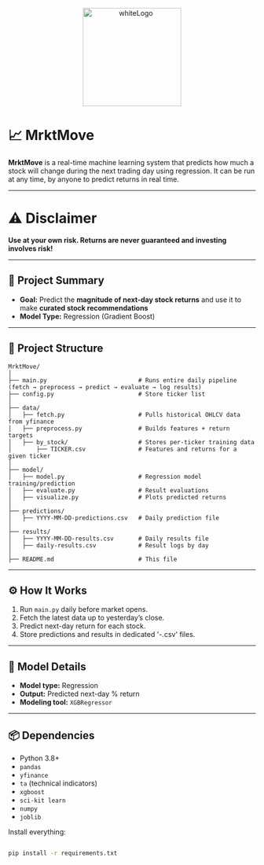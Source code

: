 <p align="center">
  <img src="https://github.com/user-attachments/assets/9856e2be-279a-4340-b34e-27f61da4450f" alt="whiteLogo" width="200"/>
</p>

# 📈 MrktMove

**MrktMove** is a real-time machine learning system that predicts how much a stock will change during the next trading day using regression. It can be run at any time, by anyone to predict returns in real time. 

---

# ⚠️ Disclaimer

**Use at your own risk. Returns are never guaranteed and investing involves risk!**

---

## 🧠 Project Summary

- **Goal:** Predict the **magnitude of next-day stock returns** and use it to make **curated stock recommendations**
- **Model Type:** Regression (Gradient Boost)

---

## 🧱 Project Structure

```
MrktMove/
│
├── main.py                          # Runs entire daily pipeline (fetch → preprocess → predict → evaluate → log results)
├── config.py                        # Store ticker list
│
├── data/
│   ├── fetch.py                     # Pulls historical OHLCV data from yfinance
│   ├── preprocess.py                # Builds features + return targets
│   ├── by_stock/                    # Stores per-ticker training data
│       ├── TICKER.csv               # Features and returns for a given ticker
│
├── model/
│   ├── model.py                     # Regression model training/prediction
│   ├── evaluate.py                  # Result evaluations
│   ├── visualize.py                 # Plots predicted returns
│
├── predictions/
│   ├── YYYY-MM-DD-predictions.csv   # Daily prediction file
│
├── results/
│   ├── YYYY-MM-DD-results.csv       # Daily results file
│   ├── daily-results.csv            # Result logs by day
│
├── README.md                        # This file
```

---

## ⚙️ How It Works

1. Run `main.py` daily before market opens.
2. Fetch the latest data up to yesterday’s close.
3. Predict next-day return for each stock.
4. Store predictions and results in dedicated '-.csv' files.

---

## 🧠 Model Details

- **Model type:** Regression
- **Output:** Predicted next-day % return
- **Modeling tool:** `XGBRegressor`

---

## 📦 Dependencies

- Python 3.8+
- `pandas`
- `yfinance`
- `ta` (technical indicators)
- `xgboost`
- `sci-kit learn`
- `numpy`
- `joblib`

Install everything:
```bash

pip install -r requirements.txt




